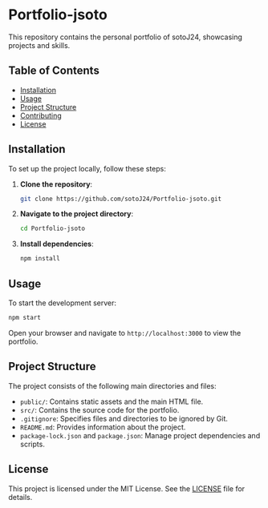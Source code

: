 # Portfolio-jsoto

This repository contains the personal portfolio of sotoJ24, showcasing projects and skills.

## Table of Contents

- [Installation](#installation)
- [Usage](#usage)
- [Project Structure](#project-structure)
- [Contributing](#contributing)
- [License](#license)

## Installation

To set up the project locally, follow these steps:

1. **Clone the repository**:

   ```bash
   git clone https://github.com/sotoJ24/Portfolio-jsoto.git
   ```

2. **Navigate to the project directory**:

   ```bash
   cd Portfolio-jsoto
   ```

3. **Install dependencies**:

   ```bash
   npm install
   ```

## Usage

To start the development server:

```bash
npm start
```

Open your browser and navigate to `http://localhost:3000` to view the portfolio.

## Project Structure

The project consists of the following main directories and files:

- `public/`: Contains static assets and the main HTML file.
- `src/`: Contains the source code for the portfolio.
- `.gitignore`: Specifies files and directories to be ignored by Git.
- `README.md`: Provides information about the project.
- `package-lock.json` and `package.json`: Manage project dependencies and scripts.

## License

This project is licensed under the MIT License. See the [LICENSE](LICENSE) file for details. 
